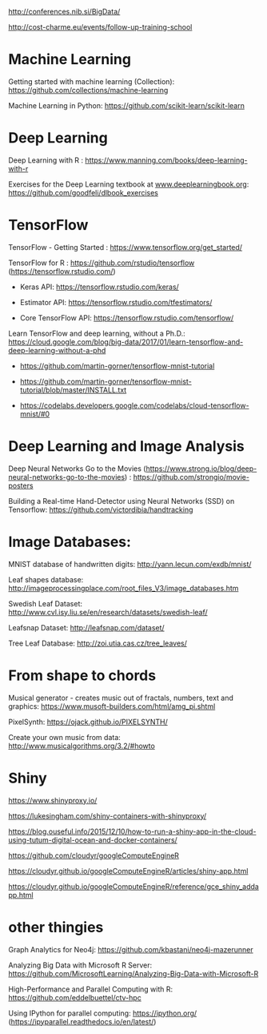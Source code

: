 http://conferences.nib.si/BigData/


http://cost-charme.eu/events/follow-up-training-school


# Machine Learning

Getting started with machine learning (Collection): https://github.com/collections/machine-learning

Machine Learning in Python: https://github.com/scikit-learn/scikit-learn


# Deep Learning

Deep Learning with R : https://www.manning.com/books/deep-learning-with-r

Exercises for the Deep Learning textbook at www.deeplearningbook.org: https://github.com/goodfeli/dlbook_exercises


# TensorFlow

TensorFlow - Getting Started : https://www.tensorflow.org/get_started/

TensorFlow for R : https://github.com/rstudio/tensorflow (https://tensorflow.rstudio.com/)

- Keras API: https://tensorflow.rstudio.com/keras/

- Estimator API: https://tensorflow.rstudio.com/tfestimators/

- Core TensorFlow API: https://tensorflow.rstudio.com/tensorflow/

Learn TensorFlow and deep learning, without a Ph.D.: https://cloud.google.com/blog/big-data/2017/01/learn-tensorflow-and-deep-learning-without-a-phd

- https://github.com/martin-gorner/tensorflow-mnist-tutorial

- https://github.com/martin-gorner/tensorflow-mnist-tutorial/blob/master/INSTALL.txt

- https://codelabs.developers.google.com/codelabs/cloud-tensorflow-mnist/#0


# Deep Learning and Image Analysis

Deep Neural Networks Go to the Movies (https://www.strong.io/blog/deep-neural-networks-go-to-the-movies) : https://github.com/strongio/movie-posters

Building a Real-time Hand-Detector using Neural Networks (SSD) on Tensorflow: https://github.com/victordibia/handtracking


# Image Databases: 

MNIST database of handwritten digits: http://yann.lecun.com/exdb/mnist/

Leaf shapes database: http://imageprocessingplace.com/root_files_V3/image_databases.htm

Swedish Leaf Dataset: http://www.cvl.isy.liu.se/en/research/datasets/swedish-leaf/

Leafsnap Dataset: http://leafsnap.com/dataset/

Tree Leaf Database: http://zoi.utia.cas.cz/tree_leaves/


# From shape to chords

Musical generator - creates music out of fractals, numbers, text and graphics: https://www.musoft-builders.com/html/amg_pi.shtml

PixelSynth: https://ojack.github.io/PIXELSYNTH/

Create your own music from data: http://www.musicalgorithms.org/3.2/#howto


# Shiny

https://www.shinyproxy.io/

https://lukesingham.com/shiny-containers-with-shinyproxy/

https://blog.ouseful.info/2015/12/10/how-to-run-a-shiny-app-in-the-cloud-using-tutum-digital-ocean-and-docker-containers/

https://github.com/cloudyr/googleComputeEngineR

https://cloudyr.github.io/googleComputeEngineR/articles/shiny-app.html

https://cloudyr.github.io/googleComputeEngineR/reference/gce_shiny_addapp.html


# other thingies

Graph Analytics for Neo4j: https://github.com/kbastani/neo4j-mazerunner

Analyzing Big Data with Microsoft R Server: https://github.com/MicrosoftLearning/Analyzing-Big-Data-with-Microsoft-R

High-Performance and Parallel Computing with R: https://github.com/eddelbuettel/ctv-hpc

Using IPython for parallel computing: https://ipython.org/ (https://ipyparallel.readthedocs.io/en/latest/)

